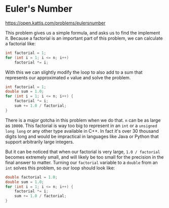 # Euler's Number

https://open.kattis.com/problems/eulersnumber

This problem gives us a simple formula, and asks us to find the implement it. Because a factorial is an important part of this problem, we can calculate a factorial like:

```cpp
int factorial = 1;
for (int i = 1; i <= n; i++)
    factorial *= i;
```

With this we can slightly modify the loop to also add to a sum that represents our approximated `e` value and solve the problem.

```cpp
int factorial = 1;
double sum = 1.0;
for (int i = 1; i <= n; i++) {
    factorial *= i;
    sum += 1.0 / factorial;
}
```

There is a major gotcha in this problem when we do that. `n` can be as large as `10000`. This factorial is way too big to represent in an `int` or a `unsigned long long` or any other type available in C++. In fact it's over 30 thousand digits long and would be impractical in languages like Java or Python that support arbitrarily large integers.

But it can be noticed that when our factorial is very large, `1.0 / factorial` becomes extremely small, and will likely be too small for the precision in the final answer to matter. Turning our `factorial` variable to a `double` from an `int` solves this problem, so our loop should look like:

```cpp
double factorial = 1.0;
double sum = 1.0;
for (int i = 1; i <= n; i++) {
    factorial *= i;
    sum += 1.0 / factorial;
}
```
